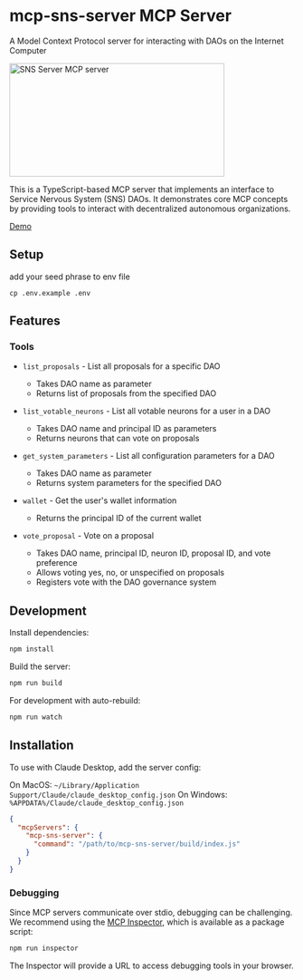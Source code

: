 # mcp-sns-server MCP Server

A Model Context Protocol server for interacting with DAOs on the Internet Computer

<a href="https://glama.ai/mcp/servers/@baolongt/sns-mcp-server">
  <img width="380" height="200" src="https://glama.ai/mcp/servers/@baolongt/sns-mcp-server/badge" alt="SNS Server MCP server" />
</a>

This is a TypeScript-based MCP server that implements an interface to Service Nervous System (SNS) DAOs. It demonstrates core MCP concepts by providing tools to interact with decentralized autonomous organizations.

[Demo](https://www.youtube.com/watch?v=Ljg0ee-8UFM)

## Setup

add your seed phrase to env file

```
cp .env.example .env
```

## Features

### Tools

- `list_proposals` - List all proposals for a specific DAO

  - Takes DAO name as parameter
  - Returns list of proposals from the specified DAO

- `list_votable_neurons` - List all votable neurons for a user in a DAO

  - Takes DAO name and principal ID as parameters
  - Returns neurons that can vote on proposals

- `get_system_parameters` - List all configuration parameters for a DAO

  - Takes DAO name as parameter
  - Returns system parameters for the specified DAO

- `wallet` - Get the user's wallet information

  - Returns the principal ID of the current wallet

- `vote_proposal` - Vote on a proposal
  - Takes DAO name, principal ID, neuron ID, proposal ID, and vote preference
  - Allows voting yes, no, or unspecified on proposals
  - Registers vote with the DAO governance system

## Development

Install dependencies:

```bash
npm install
```

Build the server:

```bash
npm run build
```

For development with auto-rebuild:

```bash
npm run watch
```

## Installation

To use with Claude Desktop, add the server config:

On MacOS: `~/Library/Application Support/Claude/claude_desktop_config.json`
On Windows: `%APPDATA%/Claude/claude_desktop_config.json`

```json
{
  "mcpServers": {
    "mcp-sns-server": {
      "command": "/path/to/mcp-sns-server/build/index.js"
    }
  }
}
```

### Debugging

Since MCP servers communicate over stdio, debugging can be challenging. We recommend using the [MCP Inspector](https://github.com/modelcontextprotocol/inspector), which is available as a package script:

```bash
npm run inspector
```

The Inspector will provide a URL to access debugging tools in your browser.